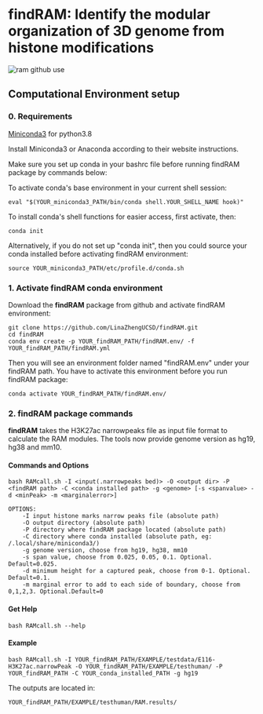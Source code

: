 # findRAM: Identify the modular organization of 3D genome from histone modifications
![ram github use](https://user-images.githubusercontent.com/32208663/163657693-0a571016-e56f-467d-a27e-b59d4bad6919.png)

## Computational Environment setup
### 0. Requirements
[Miniconda3](https://docs.conda.io/en/latest/miniconda.html) for python3.8  

Install Miniconda3 or Anaconda according to their website instructions. 
   
Make sure you set up conda in your bashrc file before running findRAM package by commands below:  

To activate conda's base environment in your current shell session:   
```
eval "$(YOUR_miniconda3_PATH/bin/conda shell.YOUR_SHELL_NAME hook)"
```

To install conda's shell functions for easier access, first activate, then:   
```
conda init
```
Alternatively, if you do not set up "conda init", then you could source your conda installed before activating findRAM environment:   
```
source YOUR_miniconda3_PATH/etc/profile.d/conda.sh
```
   
### 1. Activate findRAM conda environment
Download the **findRAM** package from github and activate findRAM environment:   
```
git clone https://github.com/LinaZhengUCSD/findRAM.git
cd findRAM
conda env create -p YOUR_findRAM_PATH/findRAM.env/ -f YOUR_findRAM_PATH/findRAM.yml
```
Then you will see an environment folder named "findRAM.env" under your findRAM path. You have to activate this environment before you run findRAM package:   
```
conda activate YOUR_findRAM_PATH/findRAM.env/
```

### 2. findRAM package commands
**findRAM** takes the H3K27ac narrowpeaks file as input file format to calculate the RAM modules. The tools now provide genome version as hg19, hg38 and mm10.    
   
#### Commands and Options
```
bash RAMcall.sh -I <input(.narrowpeaks bed)> -O <output dir> -P <findRAM path> -C <conda installed path> -g <genome> [-s <spanvalue> -d <minPeak> -m <marginalerror>]

OPTIONS:
	-I input histone marks narrow peaks file (absolute path)
	-O output directory (absolute path)
	-P directory where findRAM package located (absolute path)
	-C directory where conda installed (absolute path, eg: /.local/share/miniconda3/)
	-g genome version, choose from hg19, hg38, mm10
	-s span value, choose from 0.025, 0.05, 0.1. Optional. Default=0.025.
	-d minimum height for a captured peak, choose from 0-1. Optional. Default=0.1.
	-m marginal error to add to each side of boundary, choose from 0,1,2,3. Optional.Default=0 
```

#### Get Help
```
bash RAMcall.sh --help
```

#### Example
```
bash RAMcall.sh -I YOUR_findRAM_PATH/EXAMPLE/testdata/E116-H3K27ac.narrowPeak -O YOUR_findRAM_PATH/EXAMPLE/testhuman/ -P YOUR_findRAM_PATH -C YOUR_conda_installed_PATH -g hg19
```
The outputs are located in:
```
YOUR_findRAM_PATH/EXAMPLE/testhuman/RAM.results/
```
